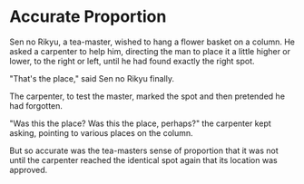 # Accurate Proportion

Sen no Rikyu, a tea-master, wished to hang a flower basket on a column. He asked a carpenter to help him, directing the man to place it a little higher or lower, to the right or left, until he had found exactly the right spot. 

"That's the place," said Sen no Rikyu finally.

The carpenter, to test the master, marked the spot and then pretended he had forgotten. 

"Was this the place? Was this the place, perhaps?" the carpenter kept asking, pointing to various places on the column.

But so accurate was the tea-masters sense of proportion that it was not until the carpenter reached the identical spot again that its location was approved.
